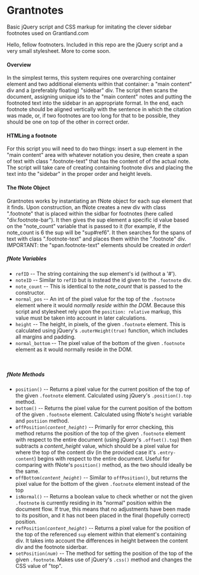 Grantnotes
==========

Basic jQuery script and CSS markup for imitating the clever sidebar footnotes used on Grantland.com

Hello, fellow footnoters. Included in this repo are the jQuery script and a very small stylesheet. More to come soon.

<h4>Overview</h4>
  In the simplest terms, this system requires one overarching container element and two additional elements
  within that container: a "main content" div and a (preferably floating) "sidebar" div. The script then scans the document,
  assigning unique ids to the "main content" notes and putting the footnoted text into the sidebar in an appropriate 
  format. In the end, each footnote should be aligned vertically with the sentence in which the citation was made, or, if 
  two footnotes are too long for that to be possible, they should be one on top of the other in correct order.
  
<h4>HTMLing a footnote</h4>
  For this script you will need to do two things: insert a sup element in the "main content" area with whatever notation
  you desire, then create a span of text with class ".footnote-text" that has the content of of the actual note. The
  script will take care of creating containing footnote divs and placing the text into the "sidebar" in the proper
  order and height levels.
  
<h4>The fNote Object</h4>
  Grantnotes works by instantiating an fNote object for each sup element that it finds. Upon construction, an fNote
  creates a new div with class ".footnote" that is placed within the sidbar for footnotes (here called "div.footnote-bar").
  It then gives the sup element a specific id value based on the "note_count" variable that is passed to it (for example,
   if the note_count is 6 the sup will be "sup#ref6". It then searches for the spans of text with class ".footnote-text"
  and places them within the ".footnote" div. IMPORTANT: the "span.footnote-text" elements should be created <i>in order</i>!
  <br/>
  <h5>fNote Variables</h5>
  <ul>
  <li><code>refID</code> -- The string containing the sup element's id (without a '#').</li>
  <li><code>noteID</code> -- Similar to <code>refID</code> but is instead the id given to the <code>.footnote</code> div.</li>
  <li><code>note_count</code> -- This is identical to the <i>note_count</i> that is passed to the constructor.</li>
  <li><code>normal_pos</code> -- An int of the pixel value for the top of the <code>.footnote</code> element where it would <i>normally reside within the DOM</i>. Because 
  this script and stylesheet rely upon the <code>position: relative</code> markup, this value must be taken into account in later calculations.</li>
  <li><code>height</code> -- The height, in pixels, of the given <code>.footnote</code> element. This is calculated using jQuery's <code>.outerHeight(true)</code> function, which includes all margins and padding.</li>
  <li><code>normal_bottom</code> -- The pixel value of the bottom of the given <code>.footnote</code> element as it would normally reside in the DOM.</li>
  </ul>
  <br/>
  <h5>fNote Methods</h5>
  <ul><li><code>position()</code> -- Returns a pixel value for the current position of the top of the given <code>.footnote</code> element. Calculated using jQuery's <code>.position().top</code> method.</li>
  <li><code>bottom()</code> -- Returns the pixel value for the current position of the bottom of the given <code>.footnote</code> element. Calculated using fNote's <code>height</code> variable and <code>postiion</code> method.</li>
  <li><code>offPosition(<i>content_height</i>)</code> -- Primarily for error checking, this method returns the position of the top of the given <code>.footnote</code>
  element with respect to the entire document (using jQuery's <code>.offset().top</code>) then subtracts a <i>content_height</i> value,
  which should be a pixel value for where the top of the content div (in the provided case it's <code>.entry-content</code>) begins with respect
  to the entire document. Useful for comparing with fNote's <code>position()</code> method, as the two should ideally be the same.</li>
  <li><code>offBottom(<i>content_height</i>)</code> -- Similar to <code>offPosition()</code>, but returns the pixel value for the bottom of the given <code>.footnote</code> element
  instead of the top</li>
  <li><code>isNormal()</code> -- Returns a boolean value to check whether or not the given <code>.footnote</code> is currently residing
  in its "normal" position within the document flow. If true, this means that no adjustments have been made to its position, and it has not
  been placed in the final (hopefully correct) position.</li>
  <li><code>refPosition(<i>content_height</i>)</code> -- Returns a pixel value for the position of the top of the referenced <code>sup</code> element
   within that element's containing div. It takes into account the differences in height between the content div and the footnote siderbar.</li>
  <li><code>setPosition(<i>num</i>)</code> -- The method for setting the position of the top of the given <code>.footnote</code>. Makes use of jQuery's
  <code>.css()</code> method and changes the CSS value of "top".
  </ul>